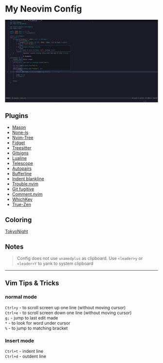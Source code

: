 # My Neovim Config

![rust_file](Screenshots/screenshot_rs.png)

## Plugins

- [Mason](https://github.com/williamboman/mason.nvim)
- [None-ls](https://github.com/nvimtools/none-ls.nvim)
- [Nvim-Tree](https://github.com/nvim-tree/nvim-tree.lua)
- [Fidget](https://github.com/j-hui/fidget.nvim)
- [Treesitter](https://github.com/nvim-treesitter/nvim-treesitter)
- [Gitsigns](https://github.com/lewis6991/gitsigns.nvim)
- [Lualine](https://github.com/nvim-lualine/lualine.nvim)
- [Telescope](https://github.com/nvim-telescope/telescope.nvim)
- [Autopairs](https://github.com/windwp/nvim-autopairs)
- [Bufferline](https://github.com/akinsho/bufferline.nvim)
- [Indent blankline](https://github.com/lukas-reineke/indent-blankline.nvim)
- [Trouble.nvim](https://github.com/folke/trouble.nvim)
- [Git fugitive](https://github.com/tpope/vim-fugitive)
- [Comment.nvim](https://github.com/numToStr/Comment.nvim)
- [WhichKey](https://github.com/folke/which-key.nvim)
- [True-Zen](https://github.com/pocco81/true-zen.nvim)

## Coloring

[TokyoNight](https://github.com/folke/tokyonight.nvim)

## Notes

> Config does not use `unamedplus` as clipboard.
> Use `<leader>y` or `<leader>Y` to yank to system clipboard

---  

## Vim Tips & Tricks

### normal mode

`Ctrl+y` - to scroll screen up one line (without moving cursor)  
`Ctrl+e` - to scroll screen down one line (without moving cursor)  
`g;` - jump to last edit made  
`*` - to look for word under cursor  
`%` - to jump to  matching bracket  

### Insert mode

`Ctrl+t` - indent line  
`Ctrl+d` - outdent line  
